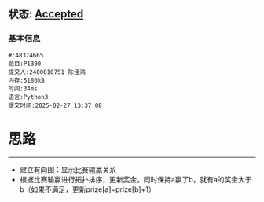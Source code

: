 ## 状态: [Accepted](http://dsbpython.openjudge.cn/dspythonbook/solution/48374665/)
### 基本信息

```
#:48374665
题目:P1300
提交人:2400010751 陈佳鸿
内存:5180kB
时间:34ms
语言:Python3
提交时间:2025-02-27 13:37:08

```
# 思路
---
- 建立有向图：显示比赛输赢关系
- 根据比赛输赢进行拓扑排序，更新奖金，同时保持a赢了b，就有a的奖金大于b（如果不满足，更新prize[a]=prize[b]+1）
